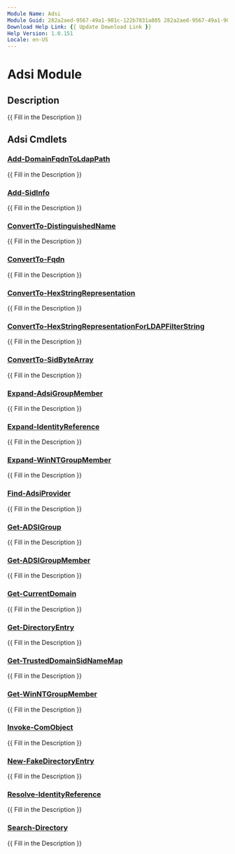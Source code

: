```yaml
---
Module Name: Adsi
Module Guid: 282a2aed-9567-49a1-901c-122b7831a805 282a2aed-9567-49a1-901c-122b7831a805
Download Help Link: {{ Update Download Link }}
Help Version: 1.0.151
Locale: en-US
---
```


# Adsi Module
## Description
{{ Fill in the Description }}

## Adsi Cmdlets
### [Add-DomainFqdnToLdapPath](Add-DomainFqdnToLdapPath.md)
{{ Fill in the Description }}

### [Add-SidInfo](Add-SidInfo.md)
{{ Fill in the Description }}

### [ConvertTo-DistinguishedName](ConvertTo-DistinguishedName.md)
{{ Fill in the Description }}

### [ConvertTo-Fqdn](ConvertTo-Fqdn.md)
{{ Fill in the Description }}

### [ConvertTo-HexStringRepresentation](ConvertTo-HexStringRepresentation.md)
{{ Fill in the Description }}

### [ConvertTo-HexStringRepresentationForLDAPFilterString](ConvertTo-HexStringRepresentationForLDAPFilterString.md)
{{ Fill in the Description }}

### [ConvertTo-SidByteArray](ConvertTo-SidByteArray.md)
{{ Fill in the Description }}

### [Expand-AdsiGroupMember](Expand-AdsiGroupMember.md)
{{ Fill in the Description }}

### [Expand-IdentityReference](Expand-IdentityReference.md)
{{ Fill in the Description }}

### [Expand-WinNTGroupMember](Expand-WinNTGroupMember.md)
{{ Fill in the Description }}

### [Find-AdsiProvider](Find-AdsiProvider.md)
{{ Fill in the Description }}

### [Get-ADSIGroup](Get-ADSIGroup.md)
{{ Fill in the Description }}

### [Get-ADSIGroupMember](Get-ADSIGroupMember.md)
{{ Fill in the Description }}

### [Get-CurrentDomain](Get-CurrentDomain.md)
{{ Fill in the Description }}

### [Get-DirectoryEntry](Get-DirectoryEntry.md)
{{ Fill in the Description }}

### [Get-TrustedDomainSidNameMap](Get-TrustedDomainSidNameMap.md)
{{ Fill in the Description }}

### [Get-WinNTGroupMember](Get-WinNTGroupMember.md)
{{ Fill in the Description }}

### [Invoke-ComObject](Invoke-ComObject.md)
{{ Fill in the Description }}

### [New-FakeDirectoryEntry](New-FakeDirectoryEntry.md)
{{ Fill in the Description }}

### [Resolve-IdentityReference](Resolve-IdentityReference.md)
{{ Fill in the Description }}

### [Search-Directory](Search-Directory.md)
{{ Fill in the Description }}

